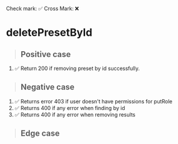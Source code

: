 Check mark: ✅
Cross Mark: ❌

# deletePresetById

> ## Positive case

1. ✅ Return 200 if removing preset by id successfully.

> ## Negative case

1. ✅ Returns error 403 if user doesn't have permissions for putRole
2. ✅ Returns 400 if any error when finding by id
3. ✅ Returns 400 if any error when removing results

> ## Edge case
